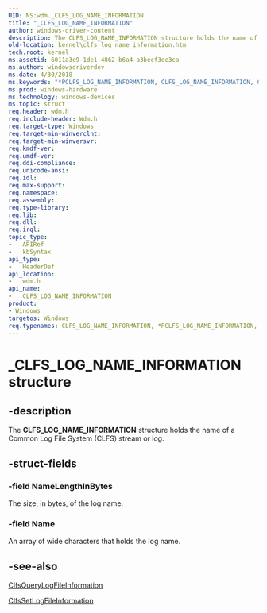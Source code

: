 ```yaml
---
UID: NS:wdm._CLFS_LOG_NAME_INFORMATION
title: "_CLFS_LOG_NAME_INFORMATION"
author: windows-driver-content
description: The CLFS_LOG_NAME_INFORMATION structure holds the name of a Common Log File System (CLFS) stream or log.
old-location: kernel\clfs_log_name_information.htm
tech.root: kernel
ms.assetid: 6011a3e9-1de1-4862-b6a4-a3becf3ec3ca
ms.author: windowsdriverdev
ms.date: 4/30/2018
ms.keywords: "*PCLFS_LOG_NAME_INFORMATION, CLFS_LOG_NAME_INFORMATION, CLFS_LOG_NAME_INFORMATION structure [Kernel-Mode Driver Architecture], PCLFS_LOG_NAME_INFORMATION, PCLFS_LOG_NAME_INFORMATION structure pointer [Kernel-Mode Driver Architecture], PPCLFS_LOG_NAME_INFORMATION, PPCLFS_LOG_NAME_INFORMATION structure pointer [Kernel-Mode Driver Architecture], _CLFS_LOG_NAME_INFORMATION, kernel.clfs_log_name_information, kstruct_a_381305d2-8396-4f34-b981-0ba3eb732cd1.xml, wdm/CLFS_LOG_NAME_INFORMATION, wdm/PCLFS_LOG_NAME_INFORMATION, wdm/PPCLFS_LOG_NAME_INFORMATION"
ms.prod: windows-hardware
ms.technology: windows-devices
ms.topic: struct
req.header: wdm.h
req.include-header: Wdm.h
req.target-type: Windows
req.target-min-winverclnt: 
req.target-min-winversvr: 
req.kmdf-ver: 
req.umdf-ver: 
req.ddi-compliance: 
req.unicode-ansi: 
req.idl: 
req.max-support: 
req.namespace: 
req.assembly: 
req.type-library: 
req.lib: 
req.dll: 
req.irql: 
topic_type:
-	APIRef
-	kbSyntax
api_type:
-	HeaderDef
api_location:
-	wdm.h
api_name:
-	CLFS_LOG_NAME_INFORMATION
product:
- Windows
targetos: Windows
req.typenames: CLFS_LOG_NAME_INFORMATION, *PCLFS_LOG_NAME_INFORMATION, PPCLFS_LOG_NAME_INFORMATION
---
```


# _CLFS_LOG_NAME_INFORMATION structure


## -description


The <b>CLFS_LOG_NAME_INFORMATION</b> structure holds the name of a Common Log File System (CLFS) stream or log.


## -struct-fields




### -field NameLengthInBytes

The size, in bytes, of the log name.


### -field Name

An array of wide characters that holds the log name. 


## -see-also




<a href="https://msdn.microsoft.com/library/windows/hardware/ff541679">ClfsQueryLogFileInformation</a>



<a href="https://msdn.microsoft.com/library/windows/hardware/ff541761">ClfsSetLogFileInformation</a>
 

 

